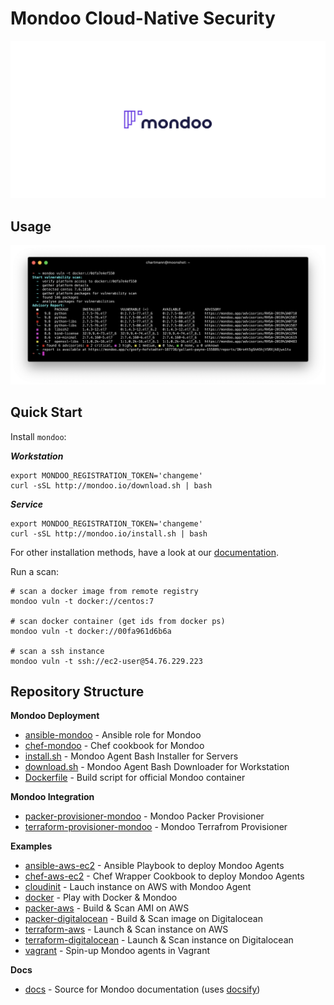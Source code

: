 # Mondoo Cloud-Native Security

![Mondoo Cloud-Native Security](assets/title.png)

## Usage

![Mondoo CLI](docs/assets/mondoo_cli.png)

## Quick Start

Install `mondoo`:

***Workstation***

```
export MONDOO_REGISTRATION_TOKEN='changeme'
curl -sSL http://mondoo.io/download.sh | bash
```

***Service***

```
export MONDOO_REGISTRATION_TOKEN='changeme'
curl -sSL http://mondoo.io/install.sh | bash
```

For other installation methods, have a look at our [documentation](https://mondoo.io/docs/agent/).


Run a scan:

```
# scan a docker image from remote registry
mondoo vuln -t docker://centos:7

# scan docker container (get ids from docker ps)
mondoo vuln -t docker://00fa961d6b6a

# scan a ssh instance
mondoo vuln -t ssh://ec2-user@54.76.229.223
```

## Repository Structure

**Mondoo Deployment**
- [ansible-mondoo](./ansible-mondoo) - Ansible role for Mondoo
- [chef-mondoo](./chef-mondoo) - Chef cookbook for Mondoo
- [install.sh](./install.sh) - Mondoo Agent Bash Installer for Servers
- [download.sh](./download.sh) - Mondoo Agent Bash Downloader for Workstation
- [Dockerfile](./Dockerfile) - Build script for official Mondoo container

**Mondoo Integration**
- [packer-provisioner-mondoo](./packer-provisioner-mondoo) - Mondoo Packer Provisioner
- [terraform-provisioner-mondoo](./terraform-provisioner-mondoo) - Mondoo Terrafrom Provisioner

**Examples**

 - [ansible-aws-ec2](./examples/ansible-aws-ec2) - Ansible Playbook to deploy Mondoo Agents
 - [chef-aws-ec2](./examples/chef-aws-ec2) - Chef Wrapper Cookbook to deploy Mondoo Agents
 - [cloudinit](examples/cloudinit) - Lauch instance on AWS with Mondoo Agent
 - [docker](./examples/docker) - Play with Docker & Mondoo
 - [packer-aws](./examples/packer-aws) - Build & Scan AMI on AWS
 - [packer-digitalocean](./examples/packer-digitalocean) - Build & Scan image on Digitalocean
 - [terraform-aws](./examples/terraform-aws) - Launch & Scan instance on AWS
 - [terraform-digitalocean](./examples/terraform-digitalocean) - Launch & Scan instance on Digitalocean
 - [vagrant](./examples/vagrant) - Spin-up Mondoo agents in Vagrant

 **Docs**

  - [docs](./docs) - Source for Mondoo documentation (uses [docsify](https://docsify.js.org/#/quickstart))


